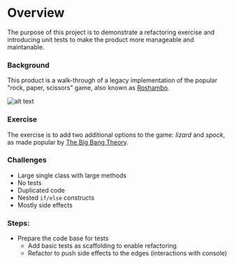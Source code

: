 
# Overview
The purpose of this project is to demonstrate a refactoring exercise and introducing unit tests to make the product more manageable and maintanable. 

### Background
This product is a walk-through of a legacy implementation of the popular "rock, paper, scissors" game, also known as [Roshambo](https://en.wikipedia.org/wiki/Rochambeau).

![alt text][logo]

### Exercise
The exercise is to add two additional options to the game: *lizard* and *spock*, as made popular by [The Big Bang Theory](http://bigbangtheory.wikia.com/wiki/Rock_Paper_Scissors_Lizard_Spock).


### Challenges
  - Large single class with large methods
  - No tests
  - Duplicated code
  - Nested `if/else` constructs
  - Mostly side effects

### Steps:
  - Prepare the code base for tests
    - Add basic tests as scaffolding to enable refactoring
    - Refactor to push side effects to the edges (interactions with console)


[logo]: https://upload.wikimedia.org/wikipedia/commons/thumb/b/bd/Pierre_ciseaux_feuille_l%C3%A9zard_spock.svg/768px-Pierre_ciseaux_feuille_l%C3%A9zard_spock.svg.png